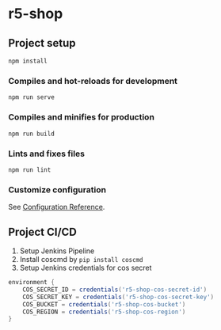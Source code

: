 # r5-shop

## Project setup
```
npm install
```

### Compiles and hot-reloads for development
```
npm run serve
```

### Compiles and minifies for production
```
npm run build
```

### Lints and fixes files
```
npm run lint
```

### Customize configuration
See [Configuration Reference](https://cli.vuejs.org/config/).

## Project CI/CD

1. Setup Jenkins Pipeline
2. Install coscmd by `pip install coscmd`
3. Setup Jenkins credentials for cos secret

```groovy
environment {
    COS_SECRET_ID = credentials('r5-shop-cos-secret-id')
    COS_SECRET_KEY = credentials('r5-shop-cos-secret-key')
    COS_BUCKET = credentials('r5-shop-cos-bucket')
    COS_REGION = credentials('r5-shop-cos-region')
}
```
